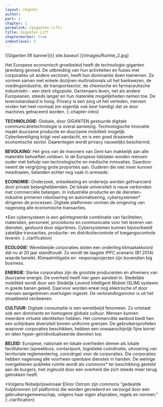 ```yaml
---
layout: chapter
author: 
part: 1
chapter: 1
permalink: /giganten-lift/
title: Giganten Lift
chaptermarker: true
indentlevel: 2
---
```


![Giganten lift banner]({{ site.baseurl }}/images/Ruimte_2.jpg)

Het Europese economisch groeibeleid heeft de technologie-giganten jarenlang gevoed. De uitbreiding van hun activiteiten en fusies met corporaties uit andere sectoren, heeft hun dominantie
doen toenemen. Ze vormen samen met enkele dozijnen multinationals uit het bankwezen, de
voedingsindustrie, de transportsector, de chemische en farmaceutische industrieën - een sterk
oligopolie. Gentenaars leven, net als andere Europeanen, steeds langer en hun materiële mogelijkheden nemen toe. De levensstandaard is hoog. Privacy is een zorg uit het verleden, mensen
vinden het heel normaal (en eigenlijk ook best handig) dat ze door machines getraceerd worden.
{:.chapter-intro}

**TECHNOLOGIE:** Globale, door GIGANTEN gestuurde digitale communicatietechnologie is overal aanwezig.
Technologische innovatie maakt duurzame productie en
duurzame mobiliteit mogelijk. Cyberbeveiliging krijgt veel
aandacht, en is een goed draaiende economische sector.
Daarentegen wordt privacy nauwelijks beschermd. 

**BEVOLKING:** Het gros van de inwoners van Gent kan
makkelijk aan alle materiële behoeften voldoen. In de
Europese lidstaten worden mensen ouder met behulp
van technologische en medische innovaties. Daardoor
neemt de vergrijzing grote proporties aan. Ouderen die
niet meer kunnen meedraaien, belanden echter nog vaak
in armoede. 

**ECONOMIE:** Onderzoek, ontwikkeling en onderwijs worden gefinancierd door private belanghebbenden. De
lokale universiteit is nauw verbonden met commerciële
belangen. In industriële productie en de diensten-industrie primeren robotisering en automatisering, <span class="need-clarification">cybersystemen*</span> dirigeren de processen. Digitale platformen vormen
de omgeving van nagenoeg alle economische transacties.

*Een cybersysteem is een geïntegreerde combinatie
van faciliteiten, materialen, personeel, procedures en
communicatie voor het leveren van diensten, gestuurd
door algoritmes. Cybersystemen kunnen bijvoorbeeld
zakelijke transacties, productie- en distributiecontrole
of toegangscontrole leveren.
{:.clarification}

**ECOLOGIE:** Wereldwijde corporaties sloten een onderling
klimaatakkoord dat nu al 20 jaar standhoudt. Zo wordt de
laagste IPPC scenario (B1 2014) waarde bereikt. Klimaatmitigatie en -responsprojecten zijn bovendien big business.

**ENERGIE:** Sterke corporaties zijn de grootste producenten
én afnemers van duurzame energie. De overheid
heeft hier geen aandeel in. Stedelijke mobiliteit
wordt door een Stedelijk Levend Intelligent Mobiel
(SLIM) systeem in goede banen geleid. Daarvoor
worden enkel nog elektrische of door mensen aangedreven voertuigen ingezet. De verbrandingsmotor is uit het straatbeeld verdwenen.

**CULTUUR:** Digitale consumptie is een wereldwijd fenomeen. Zo ontstaat ook een dominante en homogene
globale cultuur. Mensen kunnen meerdere virtuele identiteiten hebben. Het commerciële aanbod biedt hen een
schijnbare diversiteit binnen uniforme grenzen. De gebruikersprofielen waarover corporaties beschikken, hebben
een onwaarschijnlijk fijne korrel en laten hyper-geïndividualiseerde diensten toe.

**BELEID:** Europese, nationale en lokale overheden dienen
als lokale facilitatoren (spreekbuis, contactpunt, logistieke
coördinatie, uitvoering van territoriale reglementering,
conciërge) voor de corporaties. Die corporaties hebben
nagenoeg alle voorheen openbare diensten in handen. De
weinige overgebleven publieke ruimte wordt als <span class="need-clarification">commons*</span>
ter beschikking gesteld aan de burgers, niet ingevuld door
een overheid die zich steeds meer terug getrokken heeft.

*Volgens Nobelprijswinnaar Elinor Ostrom zijn commons “gedeelde hulpbronnen (of platforms) die worden
gecreëerd en verzorgd door een gebruikersgemeenschap, volgens haar eigen afspraken, regels en normen.”
{:.clarification}